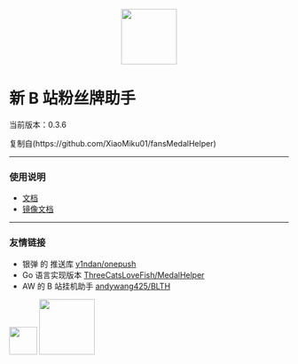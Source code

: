 <p align="center">
  <img src="https://s1.ax1x.com/2022/05/24/XPx1tx.png" width="100" height="100" alt="">
</p>
<div align="left">
<h1> 新 B 站粉丝牌助手
</h1>

<p>当前版本：0.3.6</p>
<p>复制自(https://github.com/XiaoMiku01/fansMedalHelper)</p>

  ---

### 使用说明

-   [文档](https://xiaomiku01.github.io/fansMedalHelperVersion/)  
- [镜像文档](https://doc.loveava.top/)  
---


### 友情链接

-   银弹 的 推送库 [y1ndan/onepush](https://github.com/y1ndan/onepush)
-   Go 语言实现版本 [ThreeCatsLoveFish/MedalHelper](https://github.com/ThreeCatsLoveFish/MedalHelper)
-   AW 的 B 站挂机助手 [andywang425/BLTH](https://github.com/andywang425/BLTH)
  
[<img src="https://s3.amazonaws.com/erxes/github/cloudflare.png" height="50"/>](https://www.cloudflare.com/)
[<img src="https://user-images.githubusercontent.com/11474360/112592917-baa00600-8e41-11eb-9da4-ecb53bb3c2fa.png" width="100"/>](https://jb.gg/OpenSource)
